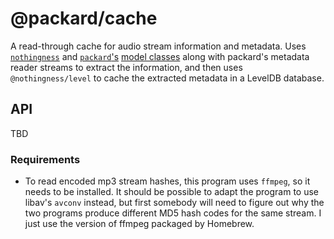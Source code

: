 # @packard/cache

A read-through cache for audio stream information and metadata. Uses [`nothingness`](http://npm.im/nothingness) and [`packard`'s](http://npm.im/packard) [model classes](http://npm.im/@packard/model) along with packard's metadata reader streams to extract the information, and then uses `@nothingness/level` to cache the extracted metadata in a LevelDB database.

## API

TBD

### Requirements

- To read encoded mp3 stream hashes, this program uses `ffmpeg`, so it needs to be installed. It should be possible to adapt the program to use libav's `avconv` instead, but first somebody will need to figure out why the two programs produce different MD5 hash codes for the same stream. I just use the version of ffmpeg packaged by Homebrew.
